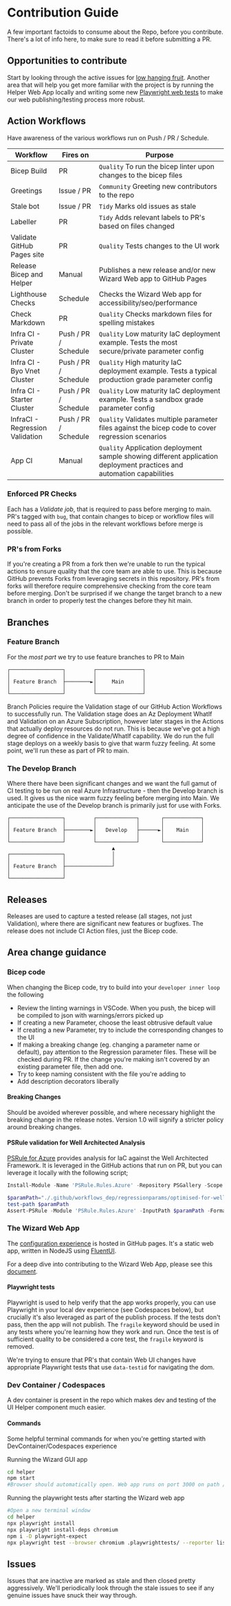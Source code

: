 # Contribution Guide

A few important factoids to consume about the Repo, before you contribute. There's a lot of info here, to make sure to read it before submitting a PR.

## Opportunities to contribute

Start by looking through the active issues for [low hanging fruit](https://github.com/evilazaro/AKS-Construction/issues?q=is%3Aissue+is%3Aopen+label%3A%22good+first+issue%22).
Another area that will help you get more familiar with the project is by running the Helper Web App locally and writing some new [Playwright web tests](helper/.playwrighttests) to make our web publishing/testing process more robust.

## Action Workflows

Have awareness of the various workflows run on Push / PR / Schedule.

| Workflow    | Fires on  | Purpose  |
|-------------|-----------|----------|
| Bicep Build | PR | `Quality` To run the bicep linter upon changes to the bicep files  |
| Greetings   | Issue / PR | `Community` Greeting new contributors to the repo |
| Stale bot   | Issue / PR | `Tidy` Marks old issues as stale |
| Labeller   | PR | `Tidy` Adds relevant labels to PR's based on files changed |
| Validate GitHub Pages site | PR | `Quality` Tests changes to the UI work |
| Release Bicep and Helper | Manual | Publishes a new release and/or new Wizard Web app to GitHub Pages |
| Lighthouse Checks | Schedule | Checks the Wizard Web app for accessibility/seo/performance
| Check Markdown | PR | `Quality` Checks markdown files for spelling mistakes |
| Infra CI - Private Cluster | Push / PR / Schedule | `Quality` Low maturity IaC deployment example. Tests the most secure/private parameter config |
| Infra CI - Byo Vnet Cluster | Push / PR / Schedule | `Quality` High maturity IaC deployment example. Tests a typical production grade parameter config |
| Infra CI - Starter Cluster | Push / PR / Schedule | `Quality` Low maturity IaC deployment example. Tests a sandbox grade parameter config |
| InfraCI - Regression Validation | Push / PR / Schedule | `Quality` Validates multiple parameter files against the bicep code to cover regression scenarios |
| App CI | Manual | `Quality` Application deployment sample showing different application deployment practices and automation capabilities |

### Enforced PR Checks

Each has a *Validate job*, that is required to pass before merging to main. PR's tagged with `bug`, that contain changes to bicep or workflow files will need to pass all of the jobs in the relevant workflows before merge is possible.

### PR's from Forks

If you're creating a PR from a fork then we're unable to run the typical actions to ensure quality that the core team are able to use. This is because GitHub prevents Forks from leveraging secrets in this repository. PR's from forks will therefore require comprehensive checking from the core team before merging. Don't be surprised if we change the target branch to a new branch in order to properly test the changes before they hit main.


## Branches

### Feature Branch

For the *most part* we try to use feature branches to PR to Main

```text
┌─────────────────┐         ┌───────────────┐
│                 │         │               │
│ Feature Branch  ├────────►│     Main      │
│                 │         │               │
└─────────────────┘         └───────────────┘

```

Branch Policies require the Validation stage of our GitHub Action Workflows to successfully run. The Validation stage does an Az Deployment WhatIf and Validation on an Azure Subscription, however later stages in the Actions that actually deploy resources do not run. This is because we've got a high degree of confidence in the Validate/WhatIf capability. We do run the full stage deploys on a weekly basis to give that warm fuzzy feeling. At some point, we'll run these as part of PR to main.

### The Develop Branch

Where there have been significant changes and we want the full gamut of CI testing to be run on real Azure Infrastructure - then the Develop branch is used.
It gives us the nice warm fuzzy feeling before merging into Main.
We anticipate the use of the Develop branch is primarily just for use with Forks.

```text
┌─────────────────┐         ┌─────────────┐       ┌────────────┐
│                 │         │             │       │            │
│ Feature Branch  ├────────►│   Develop   ├──────►│    Main    │
│                 │         │             │       │            │
└─────────────────┘         └─────────────┘       └────────────┘
                                  ▲
┌─────────────────┐               │
│                 │               │
│ Feature Branch  ├───────────────┘
│                 │
└─────────────────┘

```

## Releases

Releases are used to capture a tested release (all stages, not just Validation), where there are significant new features or bugfixes. The release does not include CI Action files, just the Bicep code.

## Area change guidance

### Bicep code

When changing the Bicep code, try to build into your `developer inner loop` the following

- Review the linting warnings in VSCode. When you push, the bicep will be compiled to json with warnings/errors picked up
- If creating a new Parameter, choose the least obtrusive default value
- If creating a new Parameter, try to include the corresponding changes to the UI
- If making a breaking change (eg. changing a parameter name or default), pay attention to the Regression parameter files. These will be checked during PR. If the change you're making isn't covered by an existing parameter file, then add one.
- Try to keep naming consistent with the file you're adding to
- Add description decorators liberally

#### Breaking Changes

Should be avoided wherever possible, and where necessary highlight the breaking change in the release notes. Version 1.0 will signify a stricter policy around breaking  changes.

#### PSRule validation for Well Architected Analysis

[PSRule for Azure](https://azure.github.io/PSRule.Rules.Azure) provides analysis for IaC against the Well Architected Framework. It is leveraged in the GitHub actions that run on PR, but you can leverage it locally with the following script;

```powershell
Install-Module -Name 'PSRule.Rules.Azure' -Repository PSGallery -Scope CurrentUser

$paramPath="./.github/workflows_dep/regressionparams/optimised-for-well-architected.json"
test-path $paramPath
Assert-PSRule -Module 'PSRule.Rules.Azure' -InputPath $paramPath -Format File -outcome Processed
```

### The Wizard Web App

The [configuration experience](https://evilazaro.github.io/AKS-Construction/) is hosted in GitHub pages. It's a static web app, written in NodeJS using [FluentUI](https://developer.microsoft.com/en-us/fluentui).

For a deep dive into contributing to the Wizard Web App, please see this [document](docs/ContributingWizard.md).

#### Playwright tests

Playwright is used to help verify that the app works properly, you can use Playwright in your local dev experience (see Codespaces below), but crucially it's also leveraged as part of the publish process. If the tests don't pass, then the app will not publish. The `fragile` keyword should be used in any tests where you're learning how they work and run. Once the test is of sufficient quality to be considered a core test, the `fragile` keyword is removed.

We're trying to ensure that PR's that contain Web UI changes have appropriate Playwright tests that use `data-testid` for navigating the dom.

### Dev Container / Codespaces

A dev container is present in the repo which makes dev and testing of the UI Helper component much easier.

#### Commands

Some helpful terminal commands for when you're getting started with DevContainer/Codespaces experience

Running the Wizard GUI app

```bash
cd helper
npm start
#Browser should automatically open. Web app runs on port 3000 on path /AKS-Construction
```

Running the playwright tests after starting the Wizard web app

```bash
#Open a new terminal window
cd helper
npx playwright install
npx playwright install-deps chromium
npm i -D playwright-expect
npx playwright test --browser chromium .playwrighttests/ --reporter list
```

## Issues

Issues that are inactive are marked as stale and then closed pretty aggressively. We'll periodically look through the stale issues to see if any genuine issues have snuck their way through.
